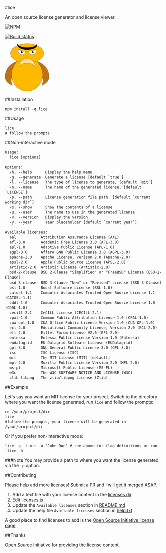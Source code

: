 #lice

An open source license generator and license viewer.

[![NPM](https://nodei.co/npm/lice.png)](https://nodei.co/npm/lice/)

[![Build status](https://travis-ci.org/superkhau/lice.svg?branch=master)](https://travis-ci.org/superkhau/lice)

![](/data/lice.png)

##Installation
```
npm install -g lice
```

##Usage

```
lice
# follow the prompts
```

##Non-interactive mode

```
Usage:
  lice [options]

Options:
  -h, --help      Display the help menu
  -g, --generate  Generate a license [default `true`]
  -l, --license   The type of license to generate, [default `mit`]
  -n, --name      The name of the generated license, [default `LICENSE`]
  -p, --path      License generation file path, [default `current working dir`]
  -s, --show      Show the contents of a license
  -u, --user      The name to use in the generated license
  -v, --version   Display the version
  -y, --year      Year placeholder [default `current year`]

Available licenses:
  aal           Attribution Assurance License (AAL)
  afl-3.0       Academic Free License 3.0 (AFL-3.0)
  apl-1.0       Adaptive Public License (APL-1.0)
  agpl-3.0      Affero GNU Public License 3.0 (AGPL-3.0)
  apache-2.0    Apache License, Verison 2.0 (Apache-2.0)
  apsl-2.0      Apple Public Source License (APSL-2.0)
  artistic-2.0  Artistic License (Artistic-2.0)
  bsd-2-clause  BSD 2-Clause "Simplified" or "FreeBSD" License (BSD-2-Clause)
  bsd-3-clause  BSD 3-Clause "New" or "Revised" License (BSD-3-Clause)
  bsl-1.0       Boost Software License (BSL-1.0)
  catosl-1.1    Computer Associates Trusted Open Source License 1.1 (CATOSL-1.1)
  cddl-1.0      Computer Associates Trusted Open Source License 1.0 (CDDL-1.0)
  cecill-2.1    CeCILL License (CECILL-2.1)
  cpal-1.0      Common Public Attribution License 1.0 (CPAL-1.0)
  cua-opl-1.0   CUA Office Public License Version 1.0 (CUA-OPL-1.0)
  ecl-2.0       Educational Community License, Version 2.0 (ECL-2.0)
  efl-2.0       Eiffel Forum License V2.0 (EFL-2.0)
  entessa       Entessa Public License Version 1.0 (Entessa)
  eudatagrid    EU Datagrid Software License (EUDatagrid)
  gpl-3.0       GNU General Public License 3.0 (GPL-3.0)
  isc           ISC License (ISC)
  mit           The MIT License (MIT) [default]
  mpl-2.0       Mozilla Public License Version 2.0 (MPL-2.0)
  ms-pl         Microsoft Public License (MS-PL)
  w3c           The W3C SOFTWARE NOTICE AND LICENSE (W3C)
  zlib-libpng   The zlib/libpng License (Zlib)
```

##Example

Let's say you want an MIT license for your project. Switch to the directory
where you want the license generated, run `lice` and follow the prompts:

```
cd /your/project/dir
lice
#follow the prompts, your license will be generated in /your/project/dir
```

Or if you prefer non-interactive mode:

```
lice -g -l mit -u 'John Doe' # see above for flag definitions or run `lice -h`
```

###Note
You may provide a path to where you want the license generated via the `-p`
option.

##Contributing

Please help add more licenses! Submit a PR and I will get it merged ASAP.

1. Add a text file with your license content in the [licenses dir](/licenses).
2. Edit [licenses.js](/lib/licenses.js)
3. Update the `Available licenses` section in [README.md](/README.md)
4. Update the help file `Available licenses` section in [help.txt](/data/help.txt)

A good place to find licenses to add is the [Open Source Initiative license page](http://opensource.org/licenses/alphabetical)

##Thanks

[Open Source Initiative](http://opensource.org/) for providing the license
content.
